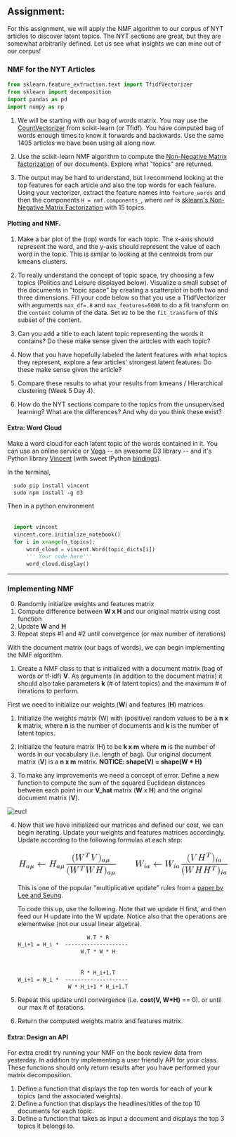 ## Assignment: 

For this assignment, we will apply the NMF algorithm to our corpus of NYT articles to discover latent topics.  The NYT sections are great, but they are somewhat arbitrarily defined.  Let us see what insights we can mine out of our corpus!  

### NMF for the NYT Articles

```python
from sklearn.feature_extraction.text import TfidfVectorizer
from sklearn import decomposition
import pandas as pd 
import numpy as np 
```

1. We will be starting with our bag of words matrix.  You may use the [CountVectorizer](http://scikit-learn.org/stable/modules/generated/sklearn.feature_extraction.text.CountVectorizer.html) from scikit-learn (or Tfidf).  You have computed bag of words enough times to know it forwards and backwards.  Use the same 1405 articles we have been using all along now.

2. Use the scikit-learn NMF algorithm to compute the [Non-Negative Matrix factorization](http://scikit-learn.org/stable/auto_examples/applications/topics_extraction_with_nmf.html) of our documents.  Explore what "topics" are returned. 

3. The output may be hard to understand, but I recommend looking at the top features for each article and also the top words for each feature. Using your vectorizer, extract the feature names into `feature_words` and then the components `H = nmf.components_`, where `nmf` is [sklearn's Non-Negative Matrix Factorization](http://scikit-learn.org/stable/modules/generated/sklearn.decomposition.NMF.html) with 15 topics.

#### Plotting and NMF.

1. Make a bar plot of the (top) words for each topic.  The x-axis should represent the word, and the y-axis should represent the value of each word in the topic.  This is similar to looking at the centroids from our kmeans clusters.

1. To really understand the concept of topic space, try choosing a few topics (Politics and Leisure displayed below).  Visualize a small subset of the documents in "topic space" by creating a scatterplot in both two and three dimensions.  Fill your code below so that you use a TfidfVectorizer with arguments `max_df=.8` and `max_features=5000` to do a fit transform on the `content` column of the data. Set `W2` to be the `fit_transform` of this subset of the content.
    
1. Can you add a title to each latent topic representing the words it contains?  Do these make sense given the articles with each topic?

1.  Now that you have hopefully labeled the latent features with what topics they represent, explore a few articles' strongest latent features.  Do these make sense given the article?

1. Compare these results to what your results from kmeans / Hierarchical clustering (Week 5 Day 4).

1. How do the NYT sections compare to the topics from the unsupervised learning?  What are the differences?  And why do you think these exist?

#### Extra:  Word Cloud

Make a word cloud for each latent topic of the words contained in it.  You can use an online service or [Vega](https://github.com/trifacta/vega/blob/master/examples/spec/wordcloud.json) -- an awesome D3 library -- and it's Python library [Vincent](http://vincent.readthedocs.org/en/latest/index.html) (with sweet IPython [bindings](http://vincent.readthedocs.org/en/latest/quickstart.html#ipython-integration)). 

In the terminal, 

  ```
    sudo pip install vincent
    sudo npm install -g d3
  ```

Then in a python environment

  ```python
    
    import vincent
    vincent.core.initialize_notebook()
    for i in xrange(n_topics):
        word_cloud = vincent.Word(topic_dicts[i])
        ''' Your code here'''
        word_cloud.display()
  ```

----------


### Implementing NMF

0. Randomly initialize weights and features matrix
1. Compute difference between __W x H__ and our original matrix using cost function
2. Update __W__ and __H__
3. Repeat steps #1 and #2 until convergence (or max number of iterations)



With the document matrix (our bags of words), we can begin implementing the NMF algorithm.  

1. Create a NMF class to that is initialized with a document matrix (bag of words or tf-idf) __V__.  As arguments (in addition to the document matrix) it should also take parameters __k__ (# of latent topics) and the maximum # of iterations to perform. 
  
  First we need to initialize our weights (__W__) and features (__H__) matrices.  

1. Initialize the weights matrix (W) with (positive) random values to be a __n x k__ matrix, where __n__ is the number of documents and __k__ is the number of latent topics.

2.  Initialize the feature matrix (H) to be __k x m__ where __m__ is the number of words in our vocabulary (i.e. length of bag).  Our original document matrix (__V__) is a __n x m__ matrix.  __NOTICE: shape(V) = shape(W * H)__

3. To make any improvements we need a concept of error. Define a new function to compute the sum of the squared Euclidean distances between each point in our __V_hat__ matrix (__W__ x __H__) and the original document matrix (__V__).

  ![eucl](http://upload.wikimedia.org/math/8/2/0/8206c782235517a0636ff7aa521ed2d7.png)

4. Now that we have initialized our matrices and defined our cost, we can begin iterating. Update your weights and features matrices accordingly.  Update according to the following formulas at each step:

    ![multiplicative_update.png](images/multiplicative_update.png)
    
    This is one of the popular "multiplicative update" rules from a [paper by Lee and Seung](http://hebb.mit.edu/people/seung/papers/nmfconverge.pdf).  
    
    To code this up, use the following.   Note that we update H first, and then feed our H update into the W update.
    Notice also that the operations are elementwise (not our usual linear algebra).  

    ```
                          W.T * R
    H_i+1 = H_i *  --------------------
                        W.T * W * H


                        R * H_i+1.T
    W_i+1 = W_i *  --------------------
                    W * H_i+1 * H_i+1.T
    ```


7. Repeat this update until convergence (i.e. __cost(V, W*H)__ == 0). or until our max # of iterations.

8. Return the computed weights matrix and features matrix.

#### Extra:  Design an API

For extra credit try running your NMF on the book review data from yesterday.  In addition try implementing a user friendly API for your class.  These functions should only return results after you have performed your matrix decomposition.

1. Define a function that displays the top ten words for each of your __k__ topics (and the associated weights).
2. Define a function that displays the headlines/titles of the top 10 documents for each topic.
3. Define a function that takes as input a document and displays the top 3 topics it belongs to.
